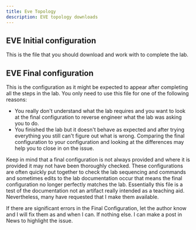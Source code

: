 ```yaml
---
title: Eve Topology
description: EVE topology downloads
---
```


## EVE Initial configuration

This is the file that you should download and work with to complete the lab.

## EVE Final configuration

This is the configuration as it might be expected to appear after completing all the steps in the lab.  You only need to use this file for one of the following reasons:

- You really don't understand what the lab requires and you want to look at the final configuration to reverse engineer what the lab was asking you to do.
- You finished the lab but it doesn't behave as expected and after trying everything you still can't figure out what is wrong.  Comparing the final configuration to your configuration and looking at the differences may help you to close in on the issue.

Keep in mind that a final configuration is not always provided and where it is provided it may not have been thoroughly checked.  These configurations are often quickly put together to check the lab sequencing and commands and sometimes edits to the lab documentation occur that means the final configuration no longer perfectly matches the lab.  Essentially this file is a test of the documentation not an artifact really intended as a teaching aid.  Nevertheless, many have requested that I make them available.

If there are significant errors in the Final Configuration, let the author know and I will fix them as and when I can. If nothing else. I can make a post in News to highlight the issue.
